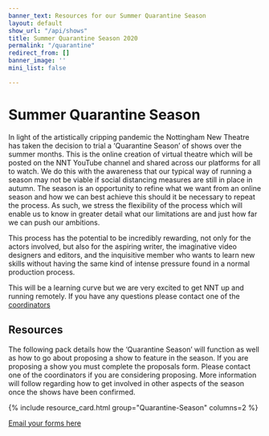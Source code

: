 ```yaml
---
banner_text: Resources for our Summer Quarantine Season
layout: default
show_url: "/api/shows"
title: Summer Quarantine Season 2020
permalink: "/quarantine"
redirect_from: []
banner_image: ''
mini_list: false

---
```

# Summer Quarantine Season

In light of the artistically cripping pandemic the Nottingham New Theatre has taken the decision to trial a ‘Quarantine Season’ of shows over the summer months. This is the online creation of virtual theatre which will be posted on the NNT YouTube channel and shared across our platforms for all to watch. We do this with the awareness that our typical way of running a season may not be viable if social distancing measures are still in place in autumn. The season is an opportunity to refine what we want from an online season and how we can best achieve this should it be necessary to repeat the process. As such, we stress the flexibility of the process which will enable us to know in greater detail what our limitations are and just how far we can push our ambitions.

This process has the potential to be incredibly rewarding, not only for the actors involved, but also for the aspiring writer, the imaginative video designers and editors, and the inquisitive member who wants to learn new skills without having the same kind of intense pressure found in a normal production process.

This will be a learning curve but we are very excited to get NNT up and running remotely. If you have any questions please contact one of the <a href="mailto:quarantine@newtheatre.org.uk" class="alert-link">coordinators</a>

## Resources

The following pack details how the ‘Quarantine Season’ will function as well as how to go about proposing a show to feature in the season. If you are proposing a show you must complete the proposals form. Please contact one of the coordinators if you are considering proposing. More information will follow regarding how to get involved in other aspects of the season once the shows have been confirmed.

{% include resource_card.html group="Quarantine-Season" columns=2 %}

<a href="mailto:quarantine@newtheatre.org.uk" class="alert-link">Email your forms here</a>